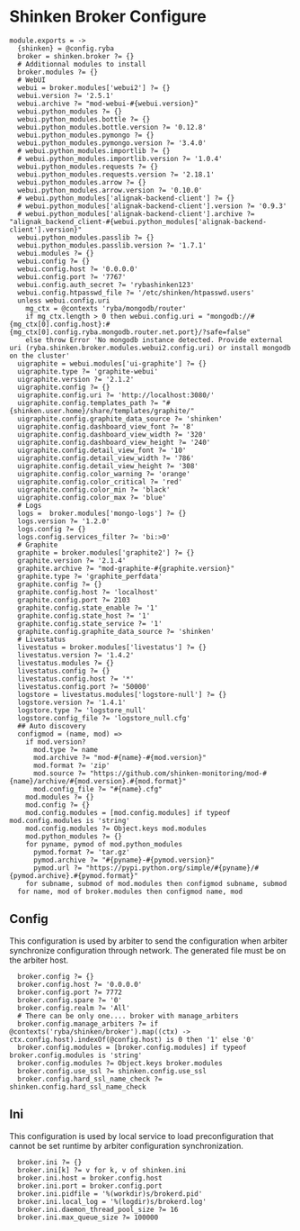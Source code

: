 
# Shinken Broker Configure

    module.exports = ->
      {shinken} = @config.ryba
      broker = shinken.broker ?= {}
      # Additionnal modules to install
      broker.modules ?= {}
      # WebUI
      webui = broker.modules['webui2'] ?= {}
      webui.version ?= '2.5.1'
      webui.archive ?= "mod-webui-#{webui.version}"
      webui.python_modules ?= {}
      webui.python_modules.bottle ?= {}
      webui.python_modules.bottle.version ?= '0.12.8'
      webui.python_modules.pymongo ?= {}
      webui.python_modules.pymongo.version ?= '3.4.0'
      # webui.python_modules.importlib ?= {}
      # webui.python_modules.importlib.version ?= '1.0.4'
      webui.python_modules.requests ?= {}
      webui.python_modules.requests.version ?= '2.18.1'
      webui.python_modules.arrow ?= {}
      webui.python_modules.arrow.version ?= '0.10.0'
      # webui.python_modules['alignak-backend-client'] ?= {}
      # webui.python_modules['alignak-backend-client'].version ?= '0.9.3'
      # webui.python_modules['alignak-backend-client'].archive ?= "alignak_backend_client-#{webui.python_modules['alignak-backend-client'].version}"
      webui.python_modules.passlib ?= {}
      webui.python_modules.passlib.version ?= '1.7.1'
      webui.modules ?= {}
      webui.config ?= {}
      webui.config.host ?= '0.0.0.0'
      webui.config.port ?= '7767'
      webui.config.auth_secret ?= 'rybashinken123'
      webui.config.htpasswd_file ?= '/etc/shinken/htpasswd.users'
      unless webui.config.uri
        mg_ctx = @contexts 'ryba/mongodb/router'
        if mg_ctx.length > 0 then webui.config.uri = "mongodb://#{mg_ctx[0].config.host}:#{mg_ctx[0].config.ryba.mongodb.router.net.port}/?safe=false"
        else throw Error 'No mongodb instance detected. Provide external uri (ryba.shinken.broker.modules.webui2.config.uri) or install mongodb on the cluster'
      uigraphite = webui.modules['ui-graphite'] ?= {}
      uigraphite.type ?= 'graphite-webui'
      uigraphite.version ?= '2.1.2'
      uigraphite.config ?= {}
      uigraphite.config.uri ?= 'http://localhost:3080/'
      uigraphite.config.templates_path ?= "#{shinken.user.home}/share/templates/graphite/"
      uigraphite.config.graphite_data_source ?= 'shinken'
      uigraphite.config.dashboard_view_font ?= '8'
      uigraphite.config.dashboard_view_width ?= '320'
      uigraphite.config.dashboard_view_height ?= '240'
      uigraphite.config.detail_view_font ?= '10'
      uigraphite.config.detail_view_width ?= '786'
      uigraphite.config.detail_view_height ?= '308'
      uigraphite.config.color_warning ?= 'orange'
      uigraphite.config.color_critical ?= 'red'
      uigraphite.config.color_min ?= 'black'
      uigraphite.config.color_max ?= 'blue'
      # Logs
      logs =  broker.modules['mongo-logs'] ?= {}
      logs.version ?= '1.2.0'
      logs.config ?= {}
      logs.config.services_filter ?= 'bi:>0'
      # Graphite
      graphite = broker.modules['graphite2'] ?= {}
      graphite.version ?= '2.1.4'
      graphite.archive ?= "mod-graphite-#{graphite.version}"
      graphite.type ?= 'graphite_perfdata'
      graphite.config ?= {}
      graphite.config.host ?= 'localhost'
      graphite.config.port ?= 2103
      graphite.config.state_enable ?= '1'
      graphite.config.state_host ?= '1'
      graphite.config.state_service ?= '1'
      graphite.config.graphite_data_source ?= 'shinken'
      # Livestatus
      livestatus = broker.modules['livestatus'] ?= {}
      livestatus.version ?= '1.4.2'
      livestatus.modules ?= {}
      livestatus.config ?= {}
      livestatus.config.host ?= '*'
      livestatus.config.port ?= '50000'
      logstore = livestatus.modules['logstore-null'] ?= {}
      logstore.version ?= '1.4.1'
      logstore.type ?= 'logstore_null'
      logstore.config_file ?= 'logstore_null.cfg'
      ## Auto discovery
      configmod = (name, mod) =>
        if mod.version?
          mod.type ?= name
          mod.archive ?= "mod-#{name}-#{mod.version}"
          mod.format ?= 'zip'
          mod.source ?= "https://github.com/shinken-monitoring/mod-#{name}/archive/#{mod.version}.#{mod.format}"
          mod.config_file ?= "#{name}.cfg"
        mod.modules ?= {}
        mod.config ?= {}
        mod.config.modules = [mod.config.modules] if typeof mod.config.modules is 'string'
        mod.config.modules ?= Object.keys mod.modules
        mod.python_modules ?= {}
        for pyname, pymod of mod.python_modules
          pymod.format ?= 'tar.gz'
          pymod.archive ?= "#{pyname}-#{pymod.version}"
          pymod.url ?= "https://pypi.python.org/simple/#{pyname}/#{pymod.archive}.#{pymod.format}"
        for subname, submod of mod.modules then configmod subname, submod
      for name, mod of broker.modules then configmod name, mod

## Config

This configuration is used by arbiter to send the configuration when arbiter
synchronize configuration through network. The generated file must be on the
arbiter host.

      broker.config ?= {}
      broker.config.host ?= '0.0.0.0'
      broker.config.port ?= 7772
      broker.config.spare ?= '0'
      broker.config.realm ?= 'All'
      # There can be only one.... broker with manage_arbiters
      broker.config.manage_arbiters ?= if @contexts('ryba/shinken/broker').map((ctx) -> ctx.config.host).indexOf(@config.host) is 0 then '1' else '0'
      broker.config.modules = [broker.config.modules] if typeof broker.config.modules is 'string'
      broker.config.modules ?= Object.keys broker.modules
      broker.config.use_ssl ?= shinken.config.use_ssl
      broker.config.hard_ssl_name_check ?= shinken.config.hard_ssl_name_check

## Ini

This configuration is used by local service to load preconfiguration that cannot
be set runtime by arbiter configuration synchronization.

      broker.ini ?= {}
      broker.ini[k] ?= v for k, v of shinken.ini
      broker.ini.host = broker.config.host
      broker.ini.port = broker.config.port
      broker.ini.pidfile = '%(workdir)s/brokerd.pid'
      broker.ini.local_log = '%(logdir)s/brokerd.log'
      broker.ini.daemon_thread_pool_size ?= 16
      broker.ini.max_queue_size ?= 100000
